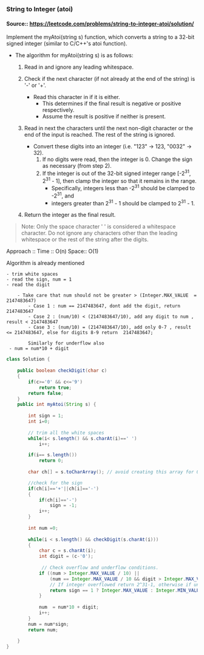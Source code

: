 ### String to Integer (atoi)

#### Source:: https://leetcode.com/problems/string-to-integer-atoi/solution/

Implement the myAtoi(string s) function, which converts a string to a 32-bit signed integer (similar to C/C++'s atoi function).



* The algorithm for myAtoi(string s) is as follows:
	1. Read in and ignore any leading whitespace.

	2. Check if the next character (if not already at the end of the string) is '-' or '+'.  
		* Read this character in if it is either.  
			*  This determines if the final result is negative or positive respectively. 
			*  Assume the result is positive if neither is present.  
		
	3. Read in next the characters until the next non-digit character or the end of the input is reached. The rest of the string is ignored.

		* Convert these digits into an integer (i.e. "123" -> 123, "0032" -> 32).
			1. If no digits were read, then the integer is 0. Change the sign as necessary (from step 2).
			2. If the integer is out of the 32-bit signed integer range [-2<sup>31</sup>, 2<sup>31</sup> - 1], then clamp the integer so that it remains in the range.
				* Specifically, integers less than -2<sup>31</sup> should be clamped to -2<sup>31</sup>, and 
				* integers greater than 2<sup>31</sup> - 1 should be clamped to 2<sup>31</sup> - 1.
	4. Return the integer as the final result.


> Note:
> Only the space character ' ' is considered a whitespace character.
> Do not ignore any characters other than the leading whitespace or the rest of the string after the digits.


Approach :: Time :: O(n)  Space:: O(1)

Algorithm is already mentioned
```
- trim white spaces
- read the sign, num = 1
- read the digit 

    - Take care that num should not be greater > (Integer.MAX_VALUE  = 2147483647)
        - Case 1 : num == 2147483647, dont add the digit, return 2147483647
        - Case 2 : (num/10) < (2147483647/10), add any digit to num , result < 2147483647
        - Case 3 : (num/10) = (2147483647/10), add only 0-7 , result <= 2147483647, else for digits 8-9 return  2147483647;

        Similarly for underflow also 
 - num = num*10 + digit
 ```

```java
class Solution {
    
    public boolean checkDigit(char c)
    {
        if(c>='0' && c<='9')
            return true;
        return false;
    }
    public int myAtoi(String s) {
        
        int sign = 1;                
        int i=0;
        
        // trim all the white spaces
        while(i< s.length() && s.charAt(i)==' ')
            i++;

        if(i== s.length())
            return 0;
        
        char ch[] = s.toCharArray(); // avoid creating this array for O(1) space solution

        //check for the sign
        if(ch[i]=='+'||ch[i]=='-')
        {
            if(ch[i]=='-')
                sign = -1;
            i++;
        }
        
        int num =0;
        
        while(i < s.length() && checkDigit(s.charAt(i)))
        {
            char c = s.charAt(i);
            int digit = (c-'0'); 
            
             // Check overflow and underflow conditions. 
            if ((num > Integer.MAX_VALUE / 10) || 
                (num == Integer.MAX_VALUE / 10 && digit > Integer.MAX_VALUE % 10)) {     
                // If integer overflowed return 2^31-1, otherwise if underflowed return -2^31.    
                return sign == 1 ? Integer.MAX_VALUE : Integer.MIN_VALUE;
            }
            
            num  = num*10 + digit;    
            i++;
        }
        num = num*sign;
        return num;                 
        
    }
}
```
